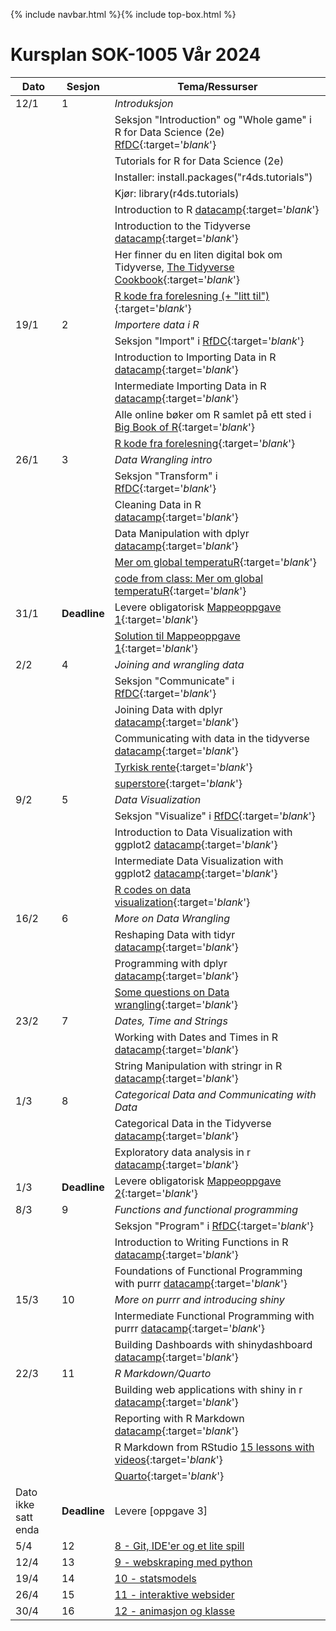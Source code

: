{% include navbar.html %}{% include top-box.html %}

# Kursplan SOK-1005 Vår 2024

| Dato <img width=80/>  | Sesjon  |  Tema/Ressurser <img width=200/>  |
|-----------------------|---------|-----------------------------------| 
| 12/1  | 1  |  *Introduksjon* |
| | | Seksjon "Introduction" og "Whole game" i R for Data Science (2e) [RfDC](https://r4ds.hadley.nz/){:target='_blank_'} | 
| | | Tutorials for R for Data Science (2e) |
| | | Installer: install.packages("r4ds.tutorials")  |
| | | Kjør: library(r4ds.tutorials)  |
| | | Introduction to R [datacamp](https://app.datacamp.com/learn/courses/free-introduction-to-r){:target='_blank_'} |
| | | Introduction to the Tidyverse [datacamp](https://app.datacamp.com/learn/courses/introduction-to-the-tidyverse){:target='_blank_'} |
| | | Her finner du en liten digital bok om Tidyverse, [The Tidyverse Cookbook](https://rstudio-education.github.io/tidyverse-cookbook/){:target='_blank_'} |
| | | [R kode fra forelesning (+ "litt til")](https://raw.githubusercontent.com/uit-sok-1005-v24/uit-sok-1005-v24.github.io/main/first_code.R){:target='_blank_'}   |
| 19/1 | 2 | *Importere data i R* |
| | | Seksjon "Import" i [RfDC](https://r4ds.hadley.nz/){:target='_blank_'} |
| | | Introduction to Importing Data in R [datacamp](https://app.datacamp.com/learn/courses/importing-data-in-r-part-1){:target='_blank_'} |
| | | Intermediate Importing Data in R [datacamp](https://app.datacamp.com/learn/courses/importing-data-in-r-part-2){:target='_blank_'} |
| | | Alle online bøker om R samlet på ett sted i [Big Book of R](https://www.bigbookofr.com/index.html){:target='_blank_'} | 
| | | [R kode fra forelesning](https://raw.githubusercontent.com/uit-sok-1005-v24/uit-sok-1005-v24.github.io/main/static_web_txt.R){:target='_blank_'}   |
| 26/1 | 3 | *Data Wrangling intro* |
| | | Seksjon "Transform" i [RfDC](https://r4ds.hadley.nz/){:target='_blank_'} |
| | | Cleaning Data in R [datacamp](https://app.datacamp.com/learn/courses/cleaning-data-in-r){:target='_blank_'} |
| | | Data Manipulation with dplyr [datacamp](https://app.datacamp.com/learn/courses/data-manipulation-with-dplyr){:target='_blank_'} |
| | | [Mer om global temperatuR](https://raw.githubusercontent.com/uit-sok-1005-v24/uit-sok-1005-v24.github.io/main/static_web_txt_more_advanced.R){:target='_blank_'}   |
| | | [code from class: Mer om global temperatuR](https://raw.githubusercontent.com/uit-sok-1005-v24/uit-sok-1005-v24.github.io/main/code_from_class.R){:target='_blank_'}   |
| 31/1 | **Deadline** | Levere obligatorisk [Mappeoppgave 1](https://uit-sok-1005-v24.github.io/oppgave_1_global_temp.pdf){:target='_blank_'}  |
|||[Solution til Mappeoppgave 1](https://raw.githubusercontent.com/uit-sok-1005-v24/uit-sok-1005-v24.github.io/main/oppgave_1.R){:target='_blank_'}|
| 2/2 | 4 | *Joining and wrangling data* |
| | | Seksjon "Communicate" i [RfDC](https://r4ds.hadley.nz/){:target='_blank_'} |
|      |   | Joining Data with dplyr [datacamp](https://app.datacamp.com/learn/courses/joining-data-with-dplyr){:target='_blank_'} |
|      |   | Communicating with data in the tidyverse [datacamp](https://app.datacamp.com/learn/courses/communicating-with-data-in-the-tidyverse){:target='_blank_'} |
| | | [Tyrkisk rente](https://raw.githubusercontent.com/uit-sok-1005-v24/uit-sok-1005-v24.github.io/main/turkish_interest_rates.R){:target='_blank_'}   |
| | | [superstore](https://raw.githubusercontent.com/uit-sok-1005-v24/uit-sok-1005-v24.github.io/main/superstore.R){:target='_blank_'}   |
| 9/2 | 5 | *Data Visualization*  |
|      |   | Seksjon "Visualize" i [RfDC](https://r4ds.hadley.nz/){:target='_blank_'} |
|      |   | Introduction to Data Visualization with ggplot2 [datacamp](https://app.datacamp.com/learn/courses/data-visualization-with-ggplot2-1){:target='_blank_'} |
|      |   | Intermediate Data Visualization with ggplot2 [datacamp](https://app.datacamp.com/learn/courses/data-visualization-with-ggplot2-2){:target='_blank_'} |
|||[R codes on data visualization](https://raw.githubusercontent.com/uit-sok-1005-v24/uit-sok-1005-v24.github.io/main/Data_visualization_updated.R){:target='_blank_'}|
| 16/2 | 6 | *More on Data Wrangling* |
| | | Reshaping Data with tidyr [datacamp](https://app.datacamp.com/learn/courses/reshaping-data-with-tidyr){:target='_blank_'} |
| | | Programming with dplyr [datacamp](https://app.datacamp.com/learn/courses/programming-with-dplyr){:target='_blank_'} |
|||[Some questions on Data wrangling](https://github.com/uit-sok-1005-v24/uit-sok-1005-v24.github.io/blob/main/Data_wrangling_Exercise.R){:target='_blank_'}|
| 23/2 | 7 | *Dates, Time and Strings* |
|      |   | Working with Dates and Times in R [datacamp](https://app.datacamp.com/learn/courses/working-with-dates-and-times-in-r){:target='_blank_'} |
|      |   | String Manipulation with stringr in R [datacamp](https://app.datacamp.com/learn/courses/string-manipulation-with-stringr-in-r){:target='_blank_'} |
| 1/3 | 8 | *Categorical Data and Communicating with Data* |
|  |  | Categorical Data in the Tidyverse [datacamp](https://app.datacamp.com/learn/courses/categorical-data-in-the-tidyverse){:target='_blank_'} |
|  |  | Exploratory data analysis in r [datacamp](https://app.datacamp.com/learn/courses/exploratory-data-analysis-in-r){:target='_blank_'} |
| 1/3 | **Deadline** | Levere obligatorisk [Mappeoppgave 2](https://uit-sok-1005-v24.github.io/us_births.pdf){:target='_blank_'} |
| 8/3 | 9 | *Functions and functional programming* |
|      |    | Seksjon "Program" i [RfDC](https://r4ds.hadley.nz/){:target='_blank_'} |
|  |  | Introduction to Writing Functions in R [datacamp](https://app.datacamp.com/learn/courses/introduction-to-writing-functions-in-r){:target='_blank_'} |   
| | | Foundations of Functional Programming with purrr [datacamp](https://app.datacamp.com/learn/courses/foundations-of-functional-programming-with-purrr){:target='_blank_'} |   
| 15/3 | 10 | *More on purrr and introducing shiny* |
|  |  | Intermediate Functional Programming with purrr [datacamp](https://app.datacamp.com/learn/courses/intermediate-functional-programming-with-purrr){:target='_blank_'} |   
|  |  | Building Dashboards with shinydashboard [datacamp](https://app.datacamp.com/learn/courses/building-dashboards-with-shinydashboard){:target='_blank_'} | 
| 22/3 | 11 | *R Markdown/Quarto* |
|  |  | Building web applications with shiny in r [datacamp](https://app.datacamp.com/learn/courses/building-web-applications-with-shiny-in-r){:target='_blank_'} | 
|      |   | Reporting with R Markdown [datacamp](https://app.datacamp.com/learn/courses/reporting-with-rmarkdown){:target='_blank_'} |
|      |   | R Markdown from RStudio [15 lessons with videos](https://rmarkdown.rstudio.com/lesson-1.html){:target='_blank_'} |
|      |   | [Quarto](https://quarto.org/){:target='_blank_'}               |
| Dato ikke satt enda  | **Deadline** | Levere [oppgave 3]  |
| 5/4 | 12 | [8 - Git, IDE'er og et lite spill](https://espensirnes.github.io/notebooks/html/8%20-%20Git,%20IDE'er%20og%20et%20lite%20spill.html) |
| 12/4 | 13 | [9 - webskraping med python](https://espensirnes.github.io/notebooks/html/9%20-%20webskraping%20med%20python.html) |
| 19/4 | 14 | [10 - statsmodels](https://espensirnes.github.io/notebooks/html/10%20-%20statsmodels.html) |
| 26/4 | 15 | [11 - interaktive websider](https://espensirnes.github.io/notebooks/html/11%20-%20interaktive%20websider.html)|
| 30/4 | 16 | [12 - animasjon og klasse](https://espensirnes.github.io/notebooks/html/12%20-%20animasjon%20med%20klasse.html)|

